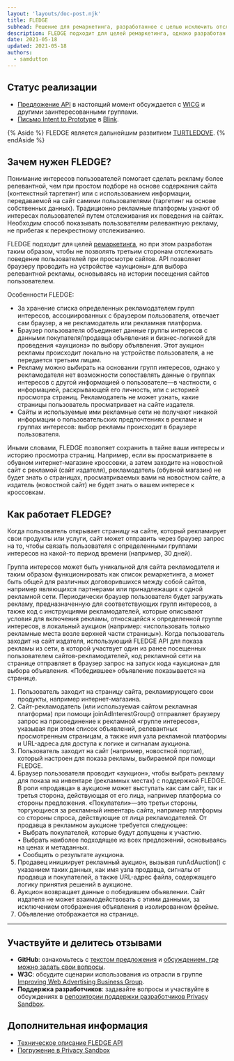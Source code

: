 ```yaml
---
layout: 'layouts/doc-post.njk'
title: FLEDGE
subhead: Решение для ремаркетинга, разработанное с целью исключить отслеживание третьими сторонами поведения пользователей при перемещении между сайтами.
description: FLEDGE подходит для целей ремаркетинга, однако разработан с целью исключить отслеживание третьими сторонами поведения пользователей при перемещении между сайтами. API позволяет проводить в браузере локальные «аукционы» для выбора релевантной рекламы, предоставляемой ранее посещенными пользователем сайтами.
date: 2021-05-18
updated: 2021-05-18
authors:
  - samdutton
---
```


<!--lint disable no-smart-quotes-->

## Статус реализации

- [Предложение API](https://github.com/WICG/turtledove/blob/master/FLEDGE.md) в настоящий момент обсуждается с [WICG](https://www.w3.org/community/wicg/) и другими заинтересованными группами.
- [Письмо Intent to Prototype](https://groups.google.com/a/chromium.org/g/blink-dev/c/w9hm8eQCmNI) в [Blink](https://www.chromium.org/blink).

{% Aside %} FLEDGE является дальнейшим развитием [TURTLEDOVE](https://github.com/WICG/turtledove). {% endAside %}

## Зачем нужен FLEDGE?

Понимание интересов пользователей помогает сделать рекламу более релевантной, чем при простом подборе на основе содержания сайта (контекстный таргетинг) или с использованием информации, передаваемой на сайт самими пользователями (таргетинг на основе собственных данных). Традиционно рекламные платформы узнают об интересах пользователей путем отслеживания их поведения на сайтах. Необходим способ показывать пользователям релевантную рекламу, не прибегая к перекрестному отслеживанию.

FLEDGE подходит для целей [ремаркетинга](/privacy-sandbox/glossary/#remarketing), но при этом разработан таким образом, чтобы не позволять третьим сторонам отслеживать поведение пользователей при просмотре сайтов. API позволяет браузеру проводить на устройстве «аукционы» для выбора релевантной рекламы, основываясь на истории посещения сайтов пользователем.

Особенности FLEDGE:

- За хранение списка определенных рекламодателем групп интересов, ассоциированных с браузером пользователя, отвечает сам браузер, а не рекламодатель или рекламная платформа.
- Браузер пользователя объединяет данные группы интересов с данными покупателя/продавца объявления и бизнес-логикой для проведения «аукциона» по выбору объявления. Этот аукцион рекламы происходит локально на устройстве пользователя, а не передается третьим лицам.
- Рекламу можно выбирать на основании групп интересов, однако у рекламодателя нет возможности сопоставлять данные о группах интересов с другой информацией о пользователе—в частности, с информацией, раскрывающей его личность, или с историей просмотра страниц. Рекламодатель не может узнать, какие страницы пользователь просматривает на сайте издателя.
- Сайты и используемые ими рекламные сети не получают никакой информации о пользовательских предпочтениях в рекламе и группах интересов: выбор рекламы происходит в браузере пользователя.

Иными словами, FLEDGE позволяет сохранить в тайне ваши интересы и историю просмотра страниц. Например, если вы просматриваете в обувном интернет-магазине кроссовки, а затем заходите на новостной сайт с рекламой (сайт издателя), рекламодатель (обувной магазин) не будет знать о страницах, просматриваемых вами на новостном сайте, а издатель (новостной сайт) не будет знать о вашем интересе к кроссовкам.

## Как работает FLEDGE?

Когда пользователь открывает страницу на сайте, который рекламирует свои продукты или услуги, сайт может отправить через браузер запрос на то, чтобы связать пользователя с определенными группами интересов на какой-то период времени (например, 30 дней).

Группа интересов может быть уникальной для сайта рекламодателя и таким образом функционировать как список ремаркетинга, а может быть общей для различных договорившихся между собой сайтов, например являющихся партнерами или принадлежащих к одной рекламной сети. Периодически браузер пользователя будет загружать рекламу, предназначенную для соответствующих групп интересов, а также код с инструкциями рекламодателей, которые описывают условия для включения рекламы, относящейся к определенной группе интересов, в локальный аукцион (например: «использовать только рекламные места возле верхней части страницы»). Когда пользователь заходит на сайт издателя, использующий FLEDGE API для показа рекламы из сети, в которой участвует один из ранее посещенных пользователем сайтов-рекламодателей, код рекламной сети на странице отправляет в браузер запрос на запуск кода «аукциона» для выбора объявления. «Победившее» объявление показывается на странице.

1. Пользователь заходит на страницу сайта, рекламирующего свои продукты, например интернет-магазина.
2. Сайт-рекламодатель (или используемая сайтом рекламная платформа) при помощи  joinAdInterestGroup() отправляет браузеру запрос на присоединение к рекламной «группе интересов», указывая при этом список объявлений, релевантных просмотренным страницам, а также имя узла рекламной платформы и URL-адреса для доступа к логике и сигналам аукциона.
3. Пользователь заходит на сайт (например, новостной портал), который настроен для показа рекламы, выбираемой при помощи FLEDGE.
4. Браузер пользователя проводит «аукцион», чтобы выбрать рекламу для показа на инвентаре (рекламных местах) с поддержкой FLEDGE. В роли «продавца» в аукционе может выступать как сам сайт, так и третья сторона, действующая от его лица, например платформа со стороны предложения. «Покупатели»—это третьи стороны, торгующиеся за рекламный инвентарь сайта, например платформы со стороны спроса, действующие от лица рекламодателей. От продавца в рекламном аукционе требуется следующее:<br> • Выбрать покупателей, которые будут допущены к участию.<br> • Выбрать наиболее подходящее из всех предложений, основываясь на ценах и метаданных.<br> • Сообщить о результате аукциона.<br>
5. Продавец инициирует рекламный аукцион, вызывая runAdAuction() с указанием таких данных, как имя узла продавца, сигналы от продавца и покупателей, а также URL-адрес файла, содержащего логику принятия решений в аукционе.
6. Аукцион возвращает данные о победившем объявлении. Сайт издателя не может взаимодействовать с этими данными, за исключением отображения объявления в изолированном фрейме.
7. Объявление отображается на странице.

---

## Участвуйте и делитесь отзывами

- **GitHub**: ознакомьтесь с [текстом предложения](https://github.com/WICG/turtledove/blob/master/FLEDGE.md) и [обсуждением, где можно задать свои вопросы](https://github.com/WICG/turtledove/issues).
- **W3C**: обсудите сценарии использования из отрасли в группе [Improving Web Advertising Business Group](https://www.w3.org/community/web-adv/participants).
- **Поддержка разработчиков**: задавайте вопросы и участвуйте в обсуждениях в [репозитории поддержки разработчиков Privacy Sandbox](https://github.com/GoogleChromeLabs/privacy-sandbox-dev-support).

## Дополнительная информация

- [Техническое описание FLEDGE API](https://github.com/WICG/turtledove/blob/master/FLEDGE.md)
- [Погружение в Privacy Sandbox](https://web.dev/digging-into-the-privacy-sandbox)
